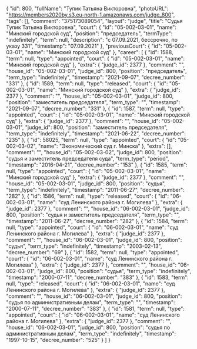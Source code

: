 {
    "id": 800,
    "fullName": "Тупик Татьяна Викторовна",
    "photoURL": "https://members2020by.s3.eu-north-1.amazonaws.com/judge_800",
    "tags": [],
    "comment": "375173089054",
    "layout": "judge",
    "title": "Судья Тупик Татьяна Викторовна",
    "court": {
        "id": "05-002-03-01",
        "name": "Минский городской суд",
        "position": "председатель",
        "termType": "indefinitely",
        "term": null,
        "description": "c 07.09.2021, бессрочно, по указу 331",
        "timestamp": "07.09.2021"
    },
    "previousCourt": {
        "id": "05-002-03-01",
        "name": "Минский городской суд"
    },
    "career": [
        {
            "id": 1588,
            "term": null,
            "type": "appointed",
            "court": {
                "id": "05-002-03-01",
                "name": "Минский городской суд"
            },
            "extra": {
                "judge_id": 2377
            },
            "comment": "",
            "house_id": "05-002-03-01",
            "judge_id": 800,
            "position": "председатель",
            "term_type": "indefinitely",
            "timestamp": "2021-09-07",
            "decree_number": "331"
        },
        {
            "id": 1589,
            "term": null,
            "type": "released",
            "court": {
                "id": "05-002-03-01",
                "name": "Минский городской суд"
            },
            "extra": {
                "judge_id": 2377
            },
            "comment": "",
            "house_id": "05-002-03-01",
            "judge_id": 800,
            "position": "заместитель председателя",
            "term_type": "",
            "timestamp": "2021-09-07",
            "decree_number": "331"
        },
        {
            "id": 1587,
            "term": null,
            "type": "appointed",
            "court": {
                "id": "05-002-03-01",
                "name": "Минский городской суд"
            },
            "extra": {
                "judge_id": 2377
            },
            "comment": "",
            "house_id": "05-002-03-01",
            "judge_id": 800,
            "position": "заместитель председателя",
            "term_type": "indefinitely",
            "timestamp": "2021-06-22",
            "decree_number": "235"
        },
        {
            "id": 58025,
            "term": null,
            "type": "appointed",
            "court": {
                "id": "05-002-03-02",
                "name": "Экономический суд г. Минска"
            },
            "extra": [],
            "comment": "",
            "house_id": "05-002-03-02",
            "judge_id": 800,
            "position": "судья и заместитель председателя суда",
            "term_type": "period",
            "timestamp": "2016-04-21",
            "decree_number": "153"
        },
        {
            "id": 1585,
            "term": null,
            "type": "appointed",
            "court": {
                "id": "05-002-03-01",
                "name": "Минский городской суд"
            },
            "extra": {
                "judge_id": 2377
            },
            "comment": "",
            "house_id": "05-002-03-01",
            "judge_id": 800,
            "position": "судья",
            "term_type": "indefinitely",
            "timestamp": "2011-06-27",
            "decree_number": "282"
        },
        {
            "id": 1586,
            "term": null,
            "type": "released",
            "court": {
                "id": "06-002-03-01",
                "name": "суд Ленинского района г. Могилева"
            },
            "extra": {
                "judge_id": 2377
            },
            "comment": "",
            "house_id": "06-002-03-01",
            "judge_id": 800,
            "position": "судья и заместитель председателя",
            "term_type": "",
            "timestamp": "2011-06-27",
            "decree_number": "282"
        },
        {
            "id": 1584,
            "term": null,
            "type": "appointed",
            "court": {
                "id": "06-002-03-01",
                "name": "суд Ленинского района г. Могилева"
            },
            "extra": {
                "judge_id": 2377
            },
            "comment": "",
            "house_id": "06-002-03-01",
            "judge_id": 800,
            "position": "судья",
            "term_type": "indefinitely",
            "timestamp": "2003-02-13",
            "decree_number": "69"
        },
        {
            "id": 1582,
            "term": null,
            "type": "appointed",
            "court": {
                "id": "06-002-03-01",
                "name": "суд Ленинского района г. Могилева"
            },
            "extra": {
                "judge_id": 2377
            },
            "comment": "",
            "house_id": "06-002-03-01",
            "judge_id": 800,
            "position": "судья",
            "term_type": "indefinitely",
            "timestamp": "2000-07-11",
            "decree_number": "383"
        },
        {
            "id": 1583,
            "term": null,
            "type": "released",
            "court": {
                "id": "06-002-03-01",
                "name": "суд Ленинского района г. Могилева"
            },
            "extra": {
                "judge_id": 2377
            },
            "comment": "",
            "house_id": "06-002-03-01",
            "judge_id": 800,
            "position": "судья по административным делам",
            "term_type": "",
            "timestamp": "2000-07-11",
            "decree_number": "383"
        },
        {
            "id": 1581,
            "term": null,
            "type": "appointed",
            "court": {
                "id": "06-002-03-01",
                "name": "суд Ленинского района г. Могилева"
            },
            "extra": {
                "judge_id": 2377
            },
            "comment": "",
            "house_id": "06-002-03-01",
            "judge_id": 800,
            "position": "судья по административным делам",
            "term_type": "indefinitely",
            "timestamp": "1997-10-15",
            "decree_number": "525"
        }
    ]
}